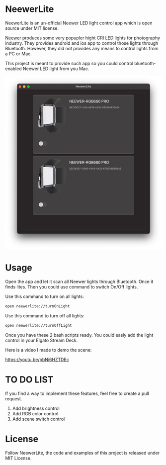 # NeewerLite

NeewerLite is an un-official Neewer LED light control app which is open source under MIT license.

[Neewer](https://neewer.com/) produces some very popupler hight CRI LED lights for photography industry. They provides android and ios app to control those lights through Bluetooth. However, they did not provides any means to control lights from a PC or Mac.

This project is meant to provide such app so you could control bluetooth-enabled Neewer LED light from you Mac.

![](screenshot.jpg)

# Usage

Open the app and let it scan all Neewer lights through Bluetooth. Once it finds lites. Then you could use command to switch On/Off lights.

Use this command to turn on all lights:

```bash
open neewerlite://turnOnLight
```

Use this command to turn off all lights:
```bash
open neewerlite://turnOffLight
```

Once you have these 2 bash scripts ready. You could easly add the light control in your Elgato Stream Deck. 

Here is a video I made to demo the scene: 

https://youtu.be/pbNi6HZTDEc


# TO DO LIST

If you find a way to implement these features, feel free to create a pull request.

1. Add brightness control
2. Add RGB color control
3. Add scene switch control

# License

Follow NeewerLite, the code and examples of this project is released under MIT License.

